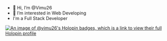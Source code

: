 - 👋 Hi, I’m @Vimu26
- 👀 I’m interested in Web Developing
- I'm a Full Stack Developer


[![An image of @vimu26's Holopin badges, which is a link to view their full Holopin profile](https://holopin.me/vimu26)](https://holopin.io/@vimu26)

<!---
Vimu26/Vimu26 is a ✨ special ✨ repository because its `README.md` (this file) appears on your GitHub profile.
You can click the Preview link to take a look at your changes.
--->

